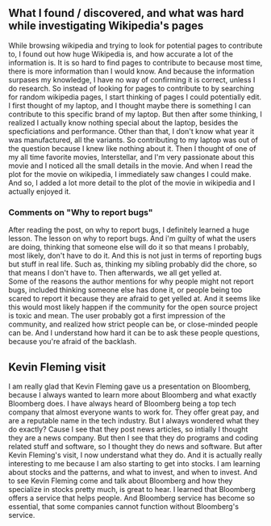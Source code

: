 ## What I found / discovered, and what was hard while investigating Wikipedia's pages ##
While browsing wikipedia and trying to look for potential pages to contribute to, I found out how huge Wikipedia is, and how accurate a lot of the information is. It is so hard to find pages to contribute to because most time, there is more information than I would know. And because the information surpases my knowledge, I have no way of confirming it is correct, unless I do research. So instead of looking for pages to contribute to by searching for random wikipedia pages, I start thinking of pages I could potentially edit. I first thought of my laptop, and I thought maybe there is something I can contribute to this specific brand of my laptop. But then after some thinking, I realized I actually know nothing special about the laptop, besides the specficiations and performance. Other than that, I don't know what year it was manufactured, all the variants. So contributing to my laptop was out of the question because I knew like nothing about it.
Then I thought of one of my all time favorite movies, Interstellar, and I'm very passionate about this movie and I noticed all the small details in the movie. And when I read the plot for the movie on wikipedia, I immediately saw changes I could make. And so, I added a lot more detail to the plot of the movie in wikipedia and I actually enjoyed it. 
<br>
### Comments on "Why to report bugs" ###
After reading the post, on why to report bugs, I definitely learned a huge lesson. The lesson on why to report bugs. And i'm guilty of what 
the users are doing, thinking that someone else will do it so that means I probably, most likely, don't have to do it. And this is not just
in terms of reporting bugs but stuff in real life. Such as, thinking my sibling probably did the chore, so that means I don't have to. Then 
afterwards, we all get yelled at. 
<br>
Some of the reasons the author mentions for why people might not report bugs, included thinking someone else has done it, or people 
being too scared to report it because they are afraid to get yelled at. And it seems like this would most likely happen if the
community for the open source project is toxic and mean. The user probably got a first impression of the community, and realized how
strict people can be, or close-minded people can be. And I understand how hard it can be to ask these people questions, because you're afraid of the backlash.
## Kevin Fleming visit ##
I am really glad that Kevin Fleming gave us a presentation on Bloomberg, because I always wanted to learn more about Bloomberg and what exactly Bloomberg does. I have always heard of Bloomberg being a top tech company that almost everyone wants to work for. They offer great pay, and are a reputable name in the tech industry. But I always wondered what they do exactly? Cause I see that they post news articles, so intially I thought they are a news company. But then I see that they do programs and coding related stuff and software, so I thought they do news and software. But after Kevin Fleming's visit, I now understand what they do. And it is actually really interesting to me because I am also starting to get into stocks. I am learning about stocks and the patterns, and what to invest, and when to invest. And to see Kevin Fleming come and talk about Bloomberg and how they specialize in stocks pretty much, is great to hear. I learned that Bloomberg offers a service that helps people. And Bloomberg service has become so essential, that some companies cannot function without Bloomberg's service. 

